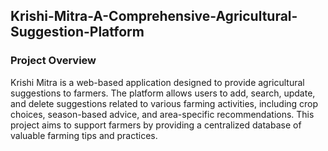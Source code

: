 ## Krishi-Mitra-A-Comprehensive-Agricultural-Suggestion-Platform
### Project Overview
Krishi Mitra is a web-based application designed to provide agricultural suggestions to farmers. The platform allows users to add, search, update, and delete suggestions related to various farming activities, including crop choices, season-based advice, and area-specific recommendations. This project aims to support farmers by providing a centralized database of valuable farming tips and practices.

